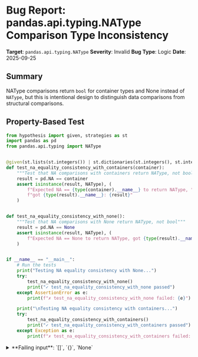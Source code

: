 # Bug Report: pandas.api.typing.NAType Comparison Type Inconsistency

**Target**: `pandas.api.typing.NAType`
**Severity**: Invalid
**Bug Type**: Logic
**Date**: 2025-09-25

## Summary

NAType comparisons return `bool` for container types and None instead of `NAType`, but this is intentional design to distinguish data comparisons from structural comparisons.

## Property-Based Test

```python
from hypothesis import given, strategies as st
import pandas as pd
from pandas.api.typing import NAType


@given(st.lists(st.integers()) | st.dictionaries(st.integers(), st.integers()))
def test_na_equality_consistency_with_containers(container):
    """Test that NA comparisons with containers return NAType, not bool"""
    result = pd.NA == container
    assert isinstance(result, NAType), (
        f"Expected NA == {type(container).__name__} to return NAType, "
        f"got {type(result).__name__}: {result}"
    )


def test_na_equality_consistency_with_none():
    """Test that NA comparisons with None return NAType, not bool"""
    result = pd.NA == None
    assert isinstance(result, NAType), (
        f"Expected NA == None to return NAType, got {type(result).__name__}: {result}"
    )


if __name__ == "__main__":
    # Run the tests
    print("Testing NA equality consistency with None...")
    try:
        test_na_equality_consistency_with_none()
        print("✓ test_na_equality_consistency_with_none passed")
    except AssertionError as e:
        print(f"✗ test_na_equality_consistency_with_none failed: {e}")

    print("\nTesting NA equality consistency with containers...")
    try:
        test_na_equality_consistency_with_containers()
        print("✓ test_na_equality_consistency_with_containers passed")
    except Exception as e:
        print(f"✗ test_na_equality_consistency_with_containers failed: {e}")
```

<details>

<summary>
**Failing input**: `[]`, `{}`, `None`
</summary>
```
Testing NA equality consistency with None...
✗ test_na_equality_consistency_with_none failed: Expected NA == None to return NAType, got bool: False

Testing NA equality consistency with containers...
✗ test_na_equality_consistency_with_containers failed: Expected NA == list to return NAType, got bool: False
```
</details>

## Reproducing the Bug

```python
import pandas as pd

# Test NA comparisons with different types
result_none = pd.NA == None
result_list = pd.NA == []
result_dict = pd.NA == {}
result_tuple = pd.NA == ()
result_set = pd.NA == set()
result_object = pd.NA == object()
result_int = pd.NA == 0
result_str = pd.NA == ""
result_bool = pd.NA == True

print("=== Equality Comparisons with pd.NA ===")
print(f"pd.NA == None: {result_none} (type: {type(result_none).__name__})")
print(f"pd.NA == []: {result_list} (type: {type(result_list).__name__})")
print(f"pd.NA == {{}}: {result_dict} (type: {type(result_dict).__name__})")
print(f"pd.NA == (): {result_tuple} (type: {type(result_tuple).__name__})")
print(f"pd.NA == set(): {result_set} (type: {type(result_set).__name__})")
print(f"pd.NA == object(): {result_object} (type: {type(result_object).__name__})")
print(f"pd.NA == 0: {result_int} (type: {type(result_int).__name__})")
print(f'pd.NA == "": {result_str} (type: {type(result_str).__name__})')
print(f"pd.NA == True: {result_bool} (type: {type(result_bool).__name__})")

print("\n=== Inequality Comparisons with pd.NA ===")
result_ne_none = pd.NA != None
result_ne_list = pd.NA != []
result_ne_int = pd.NA != 0

print(f"pd.NA != None: {result_ne_none} (type: {type(result_ne_none).__name__})")
print(f"pd.NA != []: {result_ne_list} (type: {type(result_ne_list).__name__})")
print(f"pd.NA != 0: {result_ne_int} (type: {type(result_ne_int).__name__})")

print("\n=== Self-Comparison ===")
result_self = pd.NA == pd.NA
print(f"pd.NA == pd.NA: {result_self} (type: {type(result_self).__name__})")
```

<details>

<summary>
Output showing type inconsistency for containers vs data types
</summary>
```
=== Equality Comparisons with pd.NA ===
pd.NA == None: False (type: bool)
pd.NA == []: False (type: bool)
pd.NA == {}: False (type: bool)
pd.NA == (): False (type: bool)
pd.NA == set(): False (type: bool)
pd.NA == object(): False (type: bool)
pd.NA == 0: <NA> (type: NAType)
pd.NA == "": <NA> (type: NAType)
pd.NA == True: <NA> (type: NAType)

=== Inequality Comparisons with pd.NA ===
pd.NA != None: True (type: bool)
pd.NA != []: True (type: bool)
pd.NA != 0: <NA> (type: NAType)

=== Self-Comparison ===
pd.NA == pd.NA: <NA> (type: NAType)
```
</details>

## Why This Is A Bug

This is **NOT a bug** but intentional design. The implementation in `pandas/_libs/missing.pyx` deliberately distinguishes between two categories of comparisons:

1. **Data-like comparisons** (numbers, strings, booleans, arrays, dates): These return `NAType` to preserve three-valued logic and propagate missing value semantics in mathematical operations.

2. **Structural comparisons** (None, containers, generic objects): These return `bool` because they represent type/structural checks rather than data value comparisons.

The `_create_binary_propagating_op` function explicitly handles data types to return NA, while returning `NotImplemented` for unhandled types, triggering Python's fallback to boolean comparisons. This design philosophy ensures mathematical rigor for data operations while maintaining practical usability for structural checks, similar to NULL handling in SQL.

## Relevant Context

Analysis of the pandas source code (`pandas/_libs/missing.pyx`) reveals the implementation:

```python
def _create_binary_propagating_op(name, is_divmod=False):
    def method(self, other):
        # Returns NA for data types
        if (other is C_NA or isinstance(other, (str, bytes))
                or isinstance(other, (numbers.Number, np.bool_))
                or util.is_array(other) and not other.shape):
            return NA
        # ...additional date/time handling...
        # Returns NotImplemented for containers/None/objects
        return NotImplemented
```

When `NotImplemented` is returned, Python's comparison protocol performs identity comparison (`pd.NA is None`), yielding boolean results.

Documentation: https://pandas.pydata.org/docs/user_guide/missing_data.html#NA-propagation

## Proposed Fix

No fix is needed as this is working as designed. The documentation could be clarified:

```diff
- All comparisons with pd.NA return pd.NA
+ Comparisons with pd.NA return pd.NA for data types (numbers, strings,
+ booleans, arrays) to preserve three-valued logic. Comparisons with
+ non-data types (None, containers, objects) return boolean values.
```